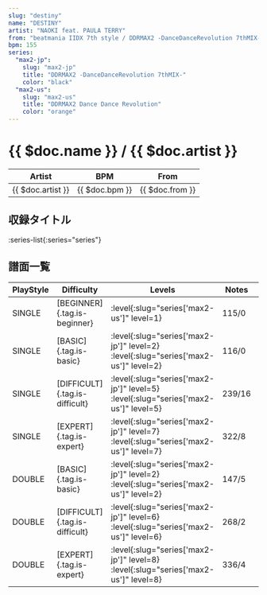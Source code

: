 ```yaml
---
slug: "destiny"
name: "DESTINY"
artist: "NAOKI feat. PAULA TERRY"
from: "beatmania IIDX 7th style / DDRMAX2 -DanceDanceRevolution 7thMIX-"
bpm: 155
series:
  "max2-jp":
    slug: "max2-jp"
    title: "DDRMAX2 -DanceDanceRevolution 7thMIX-"
    color: "black"
  "max2-us":
    slug: "max2-us"
    title: "DDRMAX2 Dance Dance Revolution"
    color: "orange"
---
```


# {{ $doc.name }} / {{ $doc.artist }}

|Artist|BPM|From|
|------|---|----|
|{{ $doc.artist }}|{{ $doc.bpm }}|{{ $doc.from }}|

## 収録タイトル

:series-list{:series="series"}

## 譜面一覧

|PlayStyle|Difficulty|Levels|Notes|Movie|
|---------|----------|------|-----|-----|
|SINGLE|[BEGINNER]{.tag.is-beginner}|:level{:slug="series['max2-us']" level=1}|115/0||
|SINGLE|[BASIC]{.tag.is-basic}|:level{:slug="series['max2-jp']" level=2} :level{:slug="series['max2-us']" level=2}|116/0||
|SINGLE|[DIFFICULT]{.tag.is-difficult}|:level{:slug="series['max2-jp']" level=5} :level{:slug="series['max2-us']" level=5}|239/16||
|SINGLE|[EXPERT]{.tag.is-expert}|:level{:slug="series['max2-jp']" level=7} :level{:slug="series['max2-us']" level=7}|322/8||
|DOUBLE|[BASIC]{.tag.is-basic}|:level{:slug="series['max2-jp']" level=2} :level{:slug="series['max2-us']" level=2}|147/5||
|DOUBLE|[DIFFICULT]{.tag.is-difficult}|:level{:slug="series['max2-jp']" level=6} :level{:slug="series['max2-us']" level=6}|268/2||
|DOUBLE|[EXPERT]{.tag.is-expert}|:level{:slug="series['max2-jp']" level=8} :level{:slug="series['max2-us']" level=8}|336/4||
